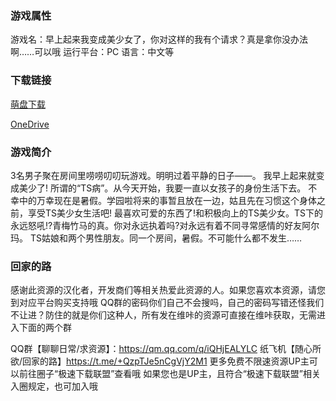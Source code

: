 ### 游戏属性
游戏名：早上起来我变成美少女了，你对这样的我有个请求？真是拿你没办法啊……可以哦
运行平台：PC
语言：中文等
### 下载链接
[萌盘下载](https://pan.moe/s/E4VeIo)

[OneDrive](https://flowerrover-my.sharepoint.com/:u:/g/personal/lingvt_uper4_vikacg_com/EZSwmt3YNhNHltTCbo3WsSkBMshsAHkYHKUv5eHIaYKGUA?e=xZV12t)

### 游戏简介
3名男子聚在房间里唠唠叨叨玩游戏。明明过着平静的日子——。
我早上起来就变成美少了!
所谓的“TS病”。从今天开始，我要一直以女孩子的身份生活下去。
不幸中的万幸现在是暑假。学园啦将来的事暂且放在一边，姑且先在习惯这个身体之前，享受TS美少女生活吧!
最喜欢可爱的东西了!和积极向上的TS美少女。TS下的永远怒吼!?青梅竹马的真。你对永远执着吗?对永远有着不同寻常感情的好友阿尔玛。
TS姑娘和两个男性朋友。同一个房间，暑假。不可能什么都不发生……

### 回家的路
感谢此资源的汉化者，开发商们等相关热爱此资源的人。如果您喜欢本资源，请您到对应平台购买支持哦
QQ群的密码你们自己不会搜吗，自己的密码写错还怪我们不让进？防住的就是你们这种人，所有发在维咔的资源可直接在维咔获取，无需进入下面的两个群

QQ群【聊聊日常/求资源】：https://qm.qq.com/q/iQHjEALYLC
纸飞机【随心所欲/回家的路】https://t.me/+QzpTJe5nCgVjY2M1
更多免费不限速资源UP主可以前往圈子“极速下载联盟”查看哦
如果您也是UP主，且符合“极速下载联盟”相关入圈规定，也可加入哦